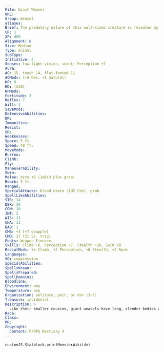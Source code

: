 ```yaml
---
File: Giant Weasel
URL: 
Group: Weasel
aliases: 
Brief: The predatory nature of this wolf-sized creature is revealed by its long teeth, sleekly muscular body, and belligerent hiss.
CR: 1
XP: 400
Alignment: N
Size: Medium
Type: animal
SubType: 
Initiative: 4
Senses: low-light vision, scent; Perception +7
Aura: 
AC: 15, touch 14, flat-footed 11
ACMods: (+4 Dex, +1 natural)
HP: 9
HD: (2d8)
HPMods: 
Fortitude: 3
Reflex: 7
Will: 1
SaveMods: 
DefensiveAbilities: 
DR: 
Immunities: 
Resist: 
SR: 
Weaknesses: 
Space: 5 ft.
Speed: 40 ft.
MoveMods: 
Burrow: 
Climb: 
Fly: 
Maneuverability: 
Swim: 
Melee: bite +5 (1d6+3 plus grab)
Reach: 5 ft.
Ranged: 
SpecialAttacks: blood drain (1d2 Con), grab
SpellLikeAbilities: 
STR: 14
DEX: 19
CON: 10
INT: 2
WIS: 13
CHA: 11
BAB: 1
CMB: +3 (+7 grapple)
CMD: 17 (21 vs. trip)
Feats: Weapon Finesse
Skills: Climb +6, Perception +7, Stealth +10, Swim +8
RacialMods: +4 Climb, +2 Perception, +6 Stealth, +2 Swim
Languages: 
SQ: compression
SpecialAbilities: 
SpellsKnown: 
SpellsPrepared: 
SpellDomains: 
Bloodline: 
Environment: any
Temperature: any
Organization: solitary, pair, or den (3-6)
Treasure: incidental
Description: >
  Like their smaller cousins, giant weasels have long, slender bodies and short legs, and come in a variety of colors from reddish brown to snowy white. Giant weasels are active and tenacious predators, and have a reputation for being as clever as they are quick. Both highly aggressive and extremely territorial, they frequently attack creatures that are much larger than they are. Giant weasels are often trained to serve as guards and mounts by various Small humanoid s . Adult giant weasels can grow to be 5 feet long, stand as high as 2-1/2 feet tall at the shoulder, and weigh up to 150 pounds.  Giant Weasel Companions Starting Statistics: Size Small; Speed 30 ft., climb 10 ft.; AC +1 natural armor; Attack bite (1d4); Ability Scores Str 10, Dex 19, Con 13, Int 2, Wis 12, Cha 10; Special Attacks blood drain (1 Con), grab; SQ low-light vision, scent. 4th-Level Advancement: Size Medium; Attack bite (1d6); Ability Scores Str +4, Dex -2, Con +2.
Race: 
Class: 
MR: 
Copyright:
  Content: PFRPG Bestiary 4
---
```

```dataviewjs
customJS.Statblock.printMonsterWiki(dv)
```
